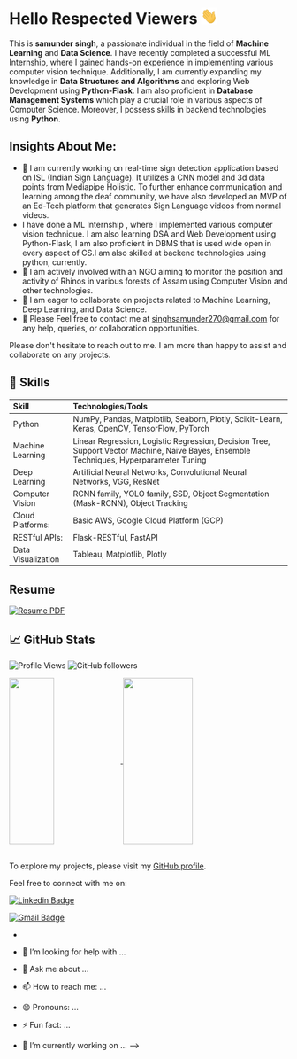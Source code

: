 # Hello Respected Viewers <img src="https://github.com/AsadAzam/AsadAzam/blob/master/wave.gif" width="30px" height="30px">

This is **samunder singh**, a passionate individual in the field of **Machine Learning** and **Data Science**. 
I have recently completed a successful ML Internship, where I gained hands-on experience in implementing various computer vision technique. Additionally, I am currently expanding my knowledge in **Data Structures and Algorithms** and exploring Web Development using **Python-Flask**. I am also proficient in **Database Management Systems** which play a crucial role in various aspects of Computer Science. Moreover, I possess skills in backend technologies using **Python**.

## Insights About Me:

- 🔭 I am currently working on real-time sign detection application based on ISL (Indian Sign Language). It utilizes a CNN model and 3d data points from Mediapipe Holistic. To further enhance communication and learning among the deaf community, we have also developed an MVP of an Ed-Tech platform that generates Sign Language videos from normal videos.
- I have done a ML Internship , where I implemented various computer vision technique. I am also learning DSA and Web Development using Python-Flask, I am also proficient in  DBMS that is used wide open in every aspect of CS.I am also skilled at backend technologies using python, currently.  
- 🌱 I am actively involved with an NGO aiming to monitor the position and activity of Rhinos in various forests of Assam using Computer Vision and other technologies.
- 👯 I am eager to collaborate on projects related to Machine Learning, Deep Learning, and Data Science.
- 💬 Please Feel free to contact me at singhsamunder270@gmail.com for any help, queries, or collaboration opportunities.

Please don't hesitate to reach out to me. I am more than happy to assist and collaborate on any projects.

## :notebook_with_decorative_cover: Skills

| Skill | Technologies/Tools |
|:--|:------------|
| Python | NumPy, Pandas, Matplotlib, Seaborn, Plotly, Scikit-Learn, Keras, OpenCV, TensorFlow, PyTorch |
| Machine Learning | Linear Regression, Logistic Regression, Decision Tree, Support Vector Machine, Naive Bayes, Ensemble Techniques, Hyperparameter Tuning |
| Deep Learning | Artificial Neural Networks, Convolutional Neural Networks, VGG, ResNet |
| Computer Vision | RCNN family, YOLO family, SSD, Object Segmentation (Mask-RCNN), Object Tracking |
|Cloud Platforms:| Basic AWS, Google Cloud Platform (GCP) |
| RESTful APIs: | Flask-RESTful, FastAPI|
| Data Visualization | Tableau, Matplotlib, Plotly |


## Resume

[![Resume PDF](https://img.shields.io/badge/View%20Resume-PDF-blue)](https://drive.google.com/file/d/1HcspY18g5uxRrvlRxT9iDwquLHYzv6gy/view?usp=sharing)



## &#x1f4c8; GitHub Stats


![Profile Views](https://komarev.com/ghpvc/?username=samthakur587&color=blue) ![GitHub followers](https://img.shields.io/github/followers/samthakur587?label=Follow&style=social)


<a href="https://github.com/samthakur587">
  <img align="center" src="https://github-readme-stats.vercel.app/api/top-langs/?username=samthakur587&hide=java,html&title_color=ffffff&text_color=c9cacc&icon_color=2bbc8a&bg_color=1d1f21" height="300" width="40%"/>
</a>
<a href="https://github.com/samthakur587">
  <img align="center" src="https://github-readme-stats.vercel.app/api?username=samthakur587&show_icons=true&title_color=ffffff&icon_color=bb2acf&text_color=daf7dc&bg_color=151515" height="300" width="50%"/>
</a>
<br>
<br>

To explore my projects, please visit my [GitHub profile](https://github.com/samthakur587).


Feel free to connect with me on:

[![Linkedin Badge](https://img.shields.io/badge/-LinkedIn-blue?style=flat-square&logo=Linkedin&logoColor=white&link=https://www.linkedin.com/in/samunder-singh/)](https://www.linkedin.com/in/samunder-singh/)

[![Gmail Badge](https://img.shields.io/badge/-Gmail-c14438?style=flat-square&logo=Gmail&logoColor=white&link=mailto:singhsamunder270@gmail.com)](mailto:singhsamunder270@gmail.com)

- 
- 🤔 I’m looking for help with ...
- 💬 Ask me about ...
- 📫 How to reach me: ...
- 😄 Pronouns: ...
- ⚡ Fun fact: ...

- 🔭 I’m currently working on ...
-->
 
